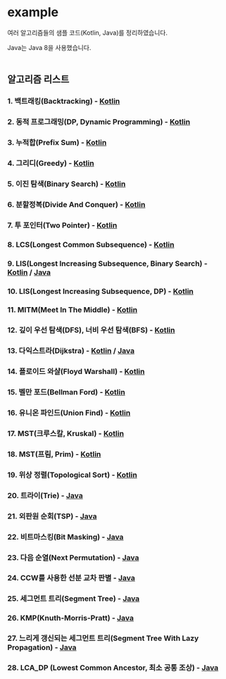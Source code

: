 # example
여러 알고리즘들의 샘플 코드(Kotlin, Java)를 정리하였습니다.

Java는 Java 8을 사용했습니다.
<br>
<br>

## 알고리즘 리스트
### 1. 백트래킹(Backtracking) - [Kotlin](https://velog.io/@pnlkc/%EB%B0%B1%ED%8A%B8%EB%9E%98%ED%82%B9)

### 2. 동적 프로그래밍(DP, Dynamic Programming) - [Kotlin](https://velog.io/@pnlkc/Dynamic-Programming)

### 3. 누적합(Prefix Sum) - [Kotlin](https://velog.io/@pnlkc/%EB%88%84%EC%A0%81%ED%95%A9)

### 4. 그리디(Greedy) - [Kotlin](https://velog.io/@pnlkc/%EA%B7%B8%EB%A6%AC%EB%94%94)

### 5. 이진 탐색(Binary Search) - [Kotlin](https://velog.io/@pnlkc/%EC%9D%B4%EC%A7%84-%ED%83%90%EC%83%89)

### 6. 분할정복(Divide And Conquer) - [Kotlin](https://github.com/pnlkc/CodingTest/blob/main/example/%EB%B6%84%ED%95%A0%EC%A0%95%EB%B3%B5.kt)

### 7. 투 포인터(Two Pointer) - [Kotlin](https://github.com/pnlkc/CodingTest/blob/main/example/Two_Pointer.kt)

### 8. LCS(Longest Common Subsequence) - [Kotlin](https://github.com/pnlkc/CodingTest/blob/main/example/LCS.kt)

### 9. LIS(Longest Increasing Subsequence, Binary Search) - [Kotlin](https://github.com/pnlkc/CodingTest/blob/main/example/LIS_Binary_Search.kt) / [Java](https://github.com/pnlkc/CodingTest/blob/main/example/LIS_Binary_Search.java)

### 10. LIS(Longest Increasing Subsequence, DP) - [Kotlin](https://github.com/pnlkc/CodingTest/blob/main/example/LIS_DP.kt)

### 11. MITM(Meet In The Middle) - [Kotlin](https://github.com/pnlkc/CodingTest/blob/main/example/MEET_IN_THE_MIDDLE.kt)

### 12. 깊이 우선 탐색(DFS), 너비 우선 탐색(BFS) - [Kotlin](https://velog.io/@pnlkc/DFS-BFS)

### 13. 다익스트라(Dijkstra) - [Kotlin](https://github.com/pnlkc/CodingTest/blob/main/example/%EB%8B%A4%EC%9D%B5%EC%8A%A4%ED%8A%B8%EB%9D%BC.kt) / [Java](https://github.com/pnlkc/CodingTest/blob/main/example/%EB%8B%A4%EC%9D%B5%EC%8A%A4%ED%8A%B8%EB%9D%BC.java)

### 14. 플로이드 와샬(Floyd Warshall) - [Kotlin](https://github.com/pnlkc/CodingTest/blob/main/example/%ED%94%8C%EB%A1%9C%EC%9D%B4%EB%93%9C%20%EC%99%80%EC%83%AC.kt)  

### 15. 벨만 포드(Bellman Ford) - [Kotlin](https://github.com/pnlkc/CodingTest/blob/main/example/%EB%B2%A8%EB%A7%8C%20%ED%8F%AC%EB%93%9C.kt)

### 16. 유니온 파인드(Union Find) - [Kotlin](https://github.com/pnlkc/CodingTest/blob/main/example/Union_Find.kt)

### 17. MST(크루스칼, Kruskal) - [Kotlin](https://github.com/pnlkc/CodingTest/blob/main/example/MST_Kruskal.kt)

### 18. MST(프림, Prim) - [Kotlin](https://github.com/pnlkc/CodingTest/blob/main/example/MST_Prim.kt)

### 19. 위상 정렬(Topological Sort) - [Kotlin](https://github.com/pnlkc/CodingTest/blob/main/example/%EC%9C%84%EC%83%81%20%EC%A0%95%EB%A0%AC.java)

### 20. 트라이(Trie) - [Java](https://github.com/pnlkc/CodingTest/blob/main/example/Trie.java)

### 21. 외판원 순회(TSP) - [Java](https://github.com/pnlkc/CodingTest/blob/main/example/TSP.java)

### 22. 비트마스킹(Bit Masking) - [Java](https://github.com/pnlkc/CodingTest/blob/main/example/BitMasking.md)

### 23. 다음 순열(Next Permutation) - [Java](https://github.com/pnlkc/CodingTest/blob/main/example/NextPermutation.java)

### 24. CCW를 사용한 선분 교차 판별 - [Java](https://github.com/pnlkc/CodingTest/blob/main/example/CCW%20%EC%84%A0%EB%B6%84%20%EA%B5%90%EC%B0%A8.md)

### 25. 세그먼트 트리(Segment Tree) - [Java](https://github.com/pnlkc/CodingTest/blob/main/example/SegmentTree.java)

### 26. KMP(Knuth-Morris-Pratt) - [Java](https://github.com/pnlkc/CodingTest/blob/main/example/KMP.java)

### 27. 느리게 갱신되는 세그먼트 트리(Segment Tree With Lazy Propagation) - [Java](https://github.com/pnlkc/CodingTest/blob/main/example/SegmentTreeWithLazyPropagation.java)

### 28. LCA_DP (Lowest Common Ancestor, 최소 공통 조상) - [Java](https://github.com/pnlkc/CodingTest/blob/main/example/LCA.java)
